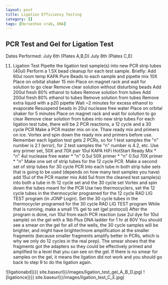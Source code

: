 ```yaml
---
layout: post
title: Ligation Efficiency Testing
category: []
tags: [Horseshoe crab, DNA]
---
```

## PCR Test and Gel for Ligation Test
Dates Performed: July 6th (Plates A,B,D) July 8th (Plates C,E)

11. Ligation Test
Pipette the ligation test sample(s) into new PCR strip tubes (40ul)
Perform a 1.5X bead cleanup for each test sample. Briefly:
Add 60ul room temp KAPA Pure Beads to each sample and pipette mix 10X
Place on orbital shaker 15 min
Place on magnet rack and wait for solution to go clear
Remove clear solution without disturbing beads
Add 200ul fresh 80% ethanol to tubes
Remove solution from tubes
Add 200ul fresh 80% ethanol to tubes
Remove solution from tubes
Remove extra liquid with a p20 pipette
Wait ~2 minutes for excess ethanol to evaporate
Resuspend beads in 20ul nuclease free water
Place on orbital shaker for 5 minutes
Place on magnet rack and wait for solution to go clear
Remove clear solution from tubes into new strip tubes
For each ligation test tube, there will be 2 PCR reactions, a 12 cycle and a 30 cycle PCR
Make a PCR master mix on ice. Thaw ready mix and primers on ice. Vortex and spin down the ready mix and primers before use. Remember each ligation test gets 2 PCRs, so for 1 test samples the "n" number is 2.1 (error), for 2 test samples the "n" number is 4.2, etc. Use any primer set, 50X and 70X pair
10ul KAPA HiFi HotStart Ready Mix * "n"
4ul nuclease free water * "n"
0.5ul 50X primer * "n"
0.5ul 70X primer * "n"
Make one set of strip tubes for the 12 cycle PCR. Make a second set of strip tubes for 30 cycle PCR
Into each tube in both strip tube sets that is going to be used (depends on how many test samples you have) add 15ul of the PCR master mix
Add 5ul from the cleaned test sample(s) into both a tube in th 12 cycle set and the 30 cycle set
Vortex and spin down the tubes meant for the PCR
Use two thermocyclers, set the 12 cycle tubes in the thermocycler programed for the 12 cycle RAD LIG TEST program (in JONP Login). Set the 30 cycle tubes in the thermocycler programed for the 30 cycle RAD LIG TEST program
While that is running, make a small 1% gel to set (gel protocol)
After the program is done, run 10ul from each PCR reaction (use 2ul dye for 10ul sample) on the gel with a 1kb Plus DNA ladder for 1 hr at 80V
You should see a smear on the gel for all of the wells, the 30 cycle samples will be brighter, and might have brighter/more amplification at the smaller fragments (because smaller fragments amplify better in PCRs, which is why we only do 12 cycles in the real prep). The smear shows that the fragments got the adapters so they could be effectively primed and amplified to a level that you can see on the gel. If there is no smear for samples on the gel, it means the ligation did not work and you should go back to step 9 to do the ligation again.

![ligationabd]({{ site.baseurl}}/images/ligation_test_gel_A_B_D.jpg)
![ligationce]({{ site.baseurl}}/images/ligation_test_C_E.jpg)
